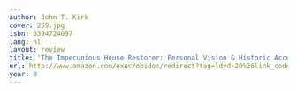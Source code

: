 ```yaml
---
author: John T. Kirk
cover: 259.jpg
isbn: 0394724097
lang: nl
layout: review
title: 'The Impecunious House Restorer: Personal Vision & Historic Accuracy'
url: http://www.amazon.com/exec/obidos/redirect?tag=ldvd-20%26link_code=xm2%26camp=2025%26creative=165953%26path=http://www.amazon.com/gp/redirect.html%253fASIN=0394724097%2526tag=ldvd-20%2526lcode=xm2%2526cID=2025%2526ccmID=165953%2526location=/o/ASIN/0394724097%25253FSubscriptionId=0VJDVJ14KM0P0VXDCQ82
year: 0
---
```


